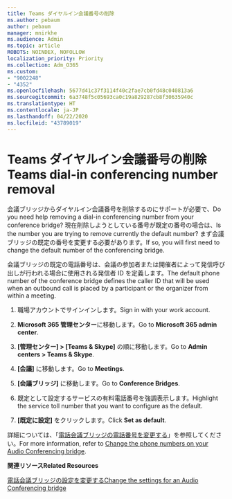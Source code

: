 ```yaml
---
title: Teams ダイヤルイン会議番号の削除
ms.author: pebaum
author: pebaum
manager: mnirkhe
ms.audience: Admin
ms.topic: article
ROBOTS: NOINDEX, NOFOLLOW
localization_priority: Priority
ms.collection: Adm_O365
ms.custom:
- "9002248"
- "4352"
ms.openlocfilehash: 5677d41c37f3114f40c2fae7cb0fd48c040813a6
ms.sourcegitcommit: 6a3748f5c05693ca0c19a829287cb8f30635940c
ms.translationtype: HT
ms.contentlocale: ja-JP
ms.lasthandoff: 04/22/2020
ms.locfileid: "43789019"
---
```

# <a name="teams-dial-in-conferencing-number-removal"></a><span data-ttu-id="f4a5b-102">Teams ダイヤルイン会議番号の削除</span><span class="sxs-lookup"><span data-stu-id="f4a5b-102">Teams dial-in conferencing number removal</span></span>

<span data-ttu-id="f4a5b-103">会議ブリッジからダイヤルイン会議番号を削除するのにサポートが必要で、</span><span class="sxs-lookup"><span data-stu-id="f4a5b-103">Do you need help removing a dial-in conferencing number from your conference bridge?</span></span> <span data-ttu-id="f4a5b-104">現在削除しようとしている番号が既定の番号の場合は、</span><span class="sxs-lookup"><span data-stu-id="f4a5b-104">Is the number you are trying to remove currently the default number?</span></span> <span data-ttu-id="f4a5b-105">まず会議ブリッジの既定の番号を変更する必要があります。</span><span class="sxs-lookup"><span data-stu-id="f4a5b-105">If so, you will first need to change the default number of the conferencing bridge.</span></span>

<span data-ttu-id="f4a5b-106">会議ブリッジの既定の電話番号は、会議の参加者または開催者によって発信呼び出しが行われる場合に使用される発信者 ID を定義します。</span><span class="sxs-lookup"><span data-stu-id="f4a5b-106">The default phone number of the conference bridge defines the caller ID that will be used when an outbound call is placed by a participant or the organizer from within a meeting.</span></span>

1. <span data-ttu-id="f4a5b-107">職場アカウントでサインインします。</span><span class="sxs-lookup"><span data-stu-id="f4a5b-107">Sign in with your work account.</span></span>

2. <span data-ttu-id="f4a5b-108">**Microsoft 365 管理センター**に移動します。</span><span class="sxs-lookup"><span data-stu-id="f4a5b-108">Go to **Microsoft 365 admin center**.</span></span>

3. <span data-ttu-id="f4a5b-109">**[管理センター] > [Teams & Skype]** の順に移動します。</span><span class="sxs-lookup"><span data-stu-id="f4a5b-109">Go to **Admin centers > Teams & Skype**.</span></span>

4. <span data-ttu-id="f4a5b-110">**[会議]** に移動します。</span><span class="sxs-lookup"><span data-stu-id="f4a5b-110">Go to **Meetings**.</span></span>

5. <span data-ttu-id="f4a5b-111">**[会議ブリッジ]** に移動します。</span><span class="sxs-lookup"><span data-stu-id="f4a5b-111">Go to **Conference Bridges**.</span></span>

6. <span data-ttu-id="f4a5b-112">既定として設定するサービスの有料電話番号を強調表示します。</span><span class="sxs-lookup"><span data-stu-id="f4a5b-112">Highlight the service toll number that you want to configure as the default.</span></span>

7. <span data-ttu-id="f4a5b-113">**[既定に設定]** をクリックします。</span><span class="sxs-lookup"><span data-stu-id="f4a5b-113">Click **Set as default**.</span></span>

<span data-ttu-id="f4a5b-114">詳細については、「[電話会議ブリッジの電話番号を変更する](https://docs.microsoft.com/microsoftteams/change-the-phone-numbers-on-your-audio-conferencing-bridge)」を参照してください。</span><span class="sxs-lookup"><span data-stu-id="f4a5b-114">For more information, refer to [Change the phone numbers on your Audio Conferencing bridge](https://docs.microsoft.com/microsoftteams/change-the-phone-numbers-on-your-audio-conferencing-bridge).</span></span>

<span data-ttu-id="f4a5b-115">**関連リソース**</span><span class="sxs-lookup"><span data-stu-id="f4a5b-115">**Related Resources**</span></span>

[<span data-ttu-id="f4a5b-116">電話会議ブリッジの設定を変更する</span><span class="sxs-lookup"><span data-stu-id="f4a5b-116">Change the settings for an Audio Conferencing bridge</span></span>](https://docs.microsoft.com/microsoftteams/change-the-settings-for-an-audio-conferencing-bridge)
